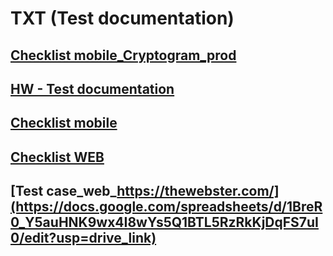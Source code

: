 # TXT (Test documentation)
## [Checklist mobile_Cryptogram_prod](https://docs.google.com/spreadsheets/d/1en57IbzqBoIXQydJtG5sxQJAVnKDx0Nbplr1cwY47xc/edit#gid=2050114265)
## [HW - Test documentation](https://docs.google.com/spreadsheets/d/1SZHCWcM41Egqbt6joJ105lW-Kb3xhCc9CvUgrA-86lc/edit#gid=873722432)
## [Checklist mobile](https://docs.google.com/spreadsheets/d/1J_8aD_ylY9JtcZToN_AHMmHokDRIYI218zkxjZA9nvU/edit?usp=sharing)
## [Checklist WEB](https://docs.google.com/spreadsheets/d/1Hbo2LPK_kNwG4x_v01eWzMtE99GybLKqYxWGVxEk9_Q/edit#gid=0)
## [Test case_web_https://thewebster.com/](https://docs.google.com/spreadsheets/d/1BreR0_Y5auHNK9wx4I8wYs5Q1BTL5RzRkKjDqFS7uI0/edit?usp=drive_link)
